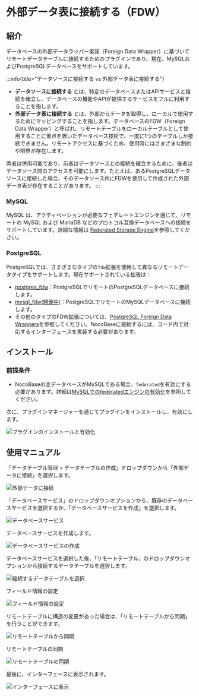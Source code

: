 # 外部データ表に接続する（FDW）

<PluginInfo name="collection-fdw"></PluginInfo>

## 紹介

データベースの外部データラッパー実装（Foreign Data Wrapper）に基づいてリモートデータテーブルに接続するためのプラグインであり、現在、MySQLおよびPostgreSQLデータベースをサポートしています。

:::info{title="データソースに接続する vs 外部データ表に接続する"}
- **データソースに接続する** とは、特定のデータベースまたはAPIサービスと接続を確立し、データベースの機能やAPIが提供するサービスをフルに利用することを指します。
- **外部データ表に接続する** とは、外部からデータを取得し、ローカルで使用するためにマッピングすることを指します。データベースのFDW（Foreign Data Wrapper）と呼ばれ、リモートテーブルをローカルテーブルとして使用することに重点を置いたデータベース技術で、一度に1つのテーブルしか接続できません。リモートアクセスに基づくため、使用時にはさまざまな制約や限界が存在します。

両者は併用可能であり、前者はデータソースとの接続を確立するために、後者はデータソース間のアクセスを可能にします。たとえば、あるPostgreSQLデータソースに接続した場合、そのデータソース内にFDWを使用して作成された外部データ表が存在することがあります。
:::

### MySQL

MySQL は、アクティベーションが必要なフェデレートエンジンを通じて、リモートの MySQL および MariaDB などのプロトコル互換データベースへの接続をサポートしています。詳細な情報は [Federated Storage Engine](https://dev.mysql.com/doc/refman/8.0/en/federated-storage-engine.html)を参照してください。

### PostgreSQL

PostgreSQLでは、さまざまなタイプの`fdw`拡張を使用して異なるリモートデータタイプをサポートします。現在サポートされている拡張は：

- [postgres_fdw](https://www.postgresql.org/docs/current/postgres-fdw.html)：PostgreSQLでリモートのPostgreSQLデータベースに接続します。
- [mysql_fdw(開発中)](https://github.com/EnterpriseDB/mysql_fdw)：PostgreSQLでリモートのMySQLデータベースに接続します。
- その他のタイプのFDW拡張については、[PostgreSQL Foreign Data Wrappers](https://wiki.postgresql.org/wiki/Foreign_data_wrappers)を参照してください。NocoBaseに接続するには、コード内で対応するインターフェースを実装する必要があります。

## インストール

### 前提条件

- NocoBaseの主データベースがMySQLである場合、`federated`を有効にする必要があります。詳細は[MySQLでのfederatedエンジンの有効化](./enable-federated.md)を参照してください。

次に、プラグインマネージャーを通じてプラグインをインストールし、有効にします。

![プラグインのインストールと有効化](https://static-docs.nocobase.com/f84276c5712851fb3ff33af3f1ff0f59.png)

## 使用マニュアル

「データテーブル管理 > データテーブルの作成」ドロップダウンから「外部データに接続」を選択します。

![外部データに接続](https://static-docs.nocobase.com/029d946a6d067d1c35a39755219d623c.png)

「データベースサービス」のドロップダウンオプションから、既存のデータベースサービスを選択するか、「データベースサービスを作成」を選択します。

![データベースサービス](https://static-docs.nocobase.com/766271708a911950a5599d60d6be4a4d.png)

データベースサービスを作成します。

![データベースサービスの作成](https://static-docs.nocobase.com/1e357216e04cc4f200bd6212827281c8.png)

データベースサービスを選択した後、「リモートテーブル」のドロップダウンオプションから接続するデータテーブルを選択します。

![接続するデータテーブルを選択](https://static-docs.nocobase.com/e91fd6152b52b4fc01b3808053cc8dc4.png)

フィールド情報の設定

![フィールド情報の設定](https://static-docs.nocobase.com/e618fecc5fe327f6a495e61405e5f040.png)

リモートテーブルに構造の変更があった場合は、「リモートテーブルから同期」を行うことができます。

![リモートテーブルから同期](https://static-docs.nocobase.com/3751a9a39f933889fb3fcc4d85a6f4ad.png)

リモートテーブルの同期

![リモートテーブルの同期](https://static-docs.nocobase.com/13f18200e31ea223fdd8dadaff1e9d28.png)

最後に、インターフェースに表示されます。

![インターフェースに表示](https://static-docs.nocobase.com/368fca27a99277d9360ca81350949357.png)

